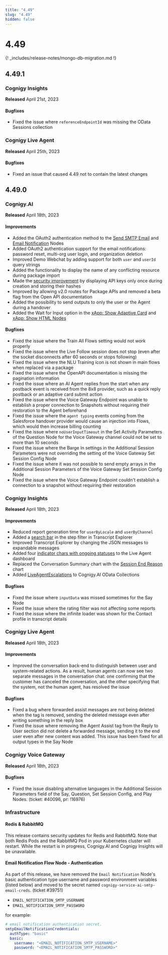 ```yaml
---
title: "4.49"
slug: "4.49"
hidden: false
---
```


# 4.49

{! _includes/release-notes/mongo-db-migration.md !}

## 4.49.1

### Cognigy Insights

**Released** April 21st, 2023

#### Bugfixes

- Fixed the issue where `referenceEndpointId` was missing the OData Sessions collection

### Cognigy Live Agent

**Released** April 25th, 2023

#### Bugfixes

- Fixed an issue that caused 4.49 not to contain the latest changes

## 4.49.0

### Cognigy.AI

**Released** April 18th, 2023

#### Improvements

- Added the OAuth2 authentication method to the [Send SMTP Email](../ai/build/node-reference/data/send-smtp-email.md#authentication) and [Email Notification](../ai/build/node-reference/data/email-notification.md#authentication) Nodes
- Added OAuth2 authentication support for the email notifications: password reset, multi-org user login, and organization deletion
- Improved Demo Webchat by adding support for both `user` and `userId` query strings
- Added the functionality to display the name of any conflicting resource during package import
- Made the [security improvement](../ai/administer/user-menu/my-profile.md#api-keys) by displaying API keys only once during creation and storing their hashes
- Improved by allowing v2.0 routes for Package APIs and removed a beta flag from the Open API documentation
- Added the possibility to send outputs to only the user or the Agent during a handover
- Added the Wait for Input option in the [xApp: Show Adaptive Card](../ai/build/node-reference/xApp/set-AdaptiveCard-xApp-state.md#waiting-behavior) and [xApp: Show HTML Nodes](../ai/build/node-reference/xApp/set-html-xApp-state.md#waiting-behavior)

#### Bugfixes

- Fixed the issue where the Train All Flows setting would not work properly
- Fixed the issue where the Live Follow session does not stop (even after the socket disconnects after 60 seconds or stops following)
- Fixed the issue where the NLU Training icon is not shown in main flows when replaced via a package
- Fixed the issue where the OpenAPI documentation is missing the pagination information
- Fixed the issue where an AI Agent replies from the start when any postback event is received from the 8x8 provider, such as a quick reply postback or an adaptive card submit action
- Fixed the issue where the Voice Gateway Endpoint was unable to establish a proper connection to Snapshots without requiring their restoration to the Agent beforehand
- Fixed the issue where the `agent typing` events coming from the Salesforce handover provider would cause an injection into Flows, which would then increase billing counting
- Fixed the issue where `noUserInputTimeout` in the Set Activity Parameters of the Question Node for the Voice Gateway channel could not be set to more than 10 seconds
- Fixed the issue where the Barge In settings in the Additional Session Parameters were not overriding the setting of the Voice Gateway Set Session Config Node
- Fixed the issue where it was not possible to send empty arrays in the Additional Session Parameters of the Voice Gateway Set Session Config Node
- Fixed the issue where the Voice Gateway Endpoint couldn't establish a connection to a snapshot without requiring their restoration

### Cognigy Insights

**Released** April 18th, 2023

#### Improvements

- Reduced report generation time for `userByLocale` and `userByChannel`
- Added a [search bar](../insights/explorers/transcript.md) in the step filter in Transcript Explorer
- Improved Transcript Explorer by changing the JSON messages to expandable messages
- Added four [indicator chars with ongoing statuses](../insights/dashboards/live-agent.md#opened) to the Live Agent dashboard
- Replaced the Conversation Summary chart with the [Session End Reason](../insights/dashboards/live-agent.md#handover-end-reason) chart
- Added [LiveAgentEscalations](../ai/analyze/odata.md#liveagentescalations) to Cognigy.AI OData Collections

#### Bugfixes

- Fixed the issue where `inputData` was missed sometimes for the Say Node
- Fixed the issue where the rating filter was not affecting some reports
- Fixed the issue where the infinite loader was shown for the Contact profile in transcript details

### Cognigy Live Agent

**Released** April 18th, 2023

#### Improvements

- Improved the conversation back-end to distinguish between user and system-related actions. As a result, human agents can now see two separate messages in the conversation chat: one confirming that the customer has canceled the conversation, and the other specifying that the system, not the human agent, has resolved the issue

#### Bugfixes

- Fixed a bug where forwarded assist messages are not being deleted when the tag is removed, sending the deleted message even after writing something in the reply box
- Fixed the issue where removing the Agent Assist tag from the Reply to User section did not delete a forwarded message, sending it to the end user even after new content was added. This issue has been fixed for all output types in the Say Node

### Cognigy Voice Gateway

**Released** April 18th, 2023

#### Bugfixes

- Fixed the issue disabling alternative languages in the Additional Session Parameters field of the Say, Question, Set Session Config, and Play Nodes. (ticket: #40096, pr: !16976)

### Infrastructure

#### Redis & RabbitMQ

This release contains security updates for Redis and RabbitMQ. Note that both Redis Pods and the RabbitMQ Pod in your Kubernetes cluster will restart. While the restart is in progress, Cognigy.AI and Cognigy Insights will be unavailable.

#### Email Notification Flow Node - Authentication

As part of this release, we have removed the `Email Notification` Node's basic authentication type username and password environment variables (listed below) and moved to the secret named `cognigy-service-ai-smtp-email-creds`. (ticket #39751)

- `EMAIL_NOTIFICATION_SMTP_USERNAME`
- `EMAIL_NOTIFICATION_SMTP_PASSWORD`

for example:

```yaml
# email notification authentication secret.
smtpEmailNotificationCredentials:
  authType: "basic"
  basic:
    username: "<EMAIL_NOTIFICATION_SMTP_USERNAME>"
    password: "<EMAIL_NOTIFICATION_SMTP_PASSWORD>"
```

